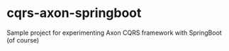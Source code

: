 # cqrs-axon-springboot
Sample project for experimenting Axon CQRS framework with SpringBoot (of course)
